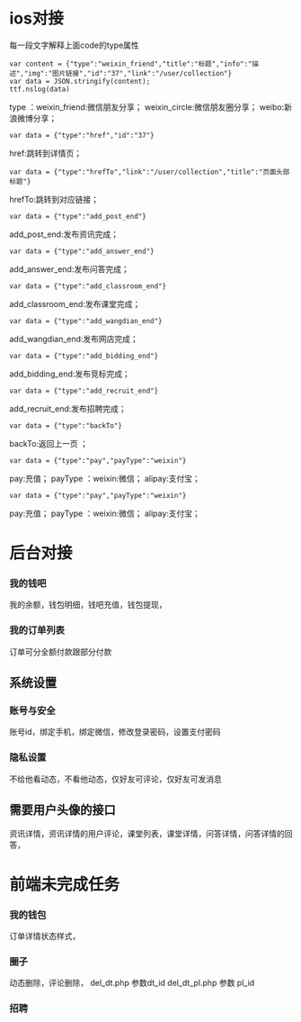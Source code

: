 # ios对接
每一段文字解释上面code的type属性
```
var content = {"type":"weixin_friend","title":"标题","info":"描述","img":"图片链接","id":"37","link":"/user/collection"}
var data = JSON.stringify(content);
ttf.nslog(data)
```
type ：weixin_friend:微信朋友分享；  weixin_circle:微信朋友圈分享；  weibo:新浪微博分享；


```
var data = {"type":"href","id":"37"}
```
href:跳转到详情页； 


```
var data = {"type":"hrefTo","link":"/user/collection","title":"页面头部标题"}
```
hrefTo:跳转到对应链接；
 

```
var data = {"type":"add_post_end"}
```
add_post_end:发布资讯完成；


```
var data = {"type":"add_answer_end"}
```
add_answer_end:发布问答完成；



```
var data = {"type":"add_classroom_end"}
```
add_classroom_end:发布课堂完成；



```
var data = {"type":"add_wangdian_end"}
```
add_wangdian_end:发布网店完成；



```
var data = {"type":"add_bidding_end"}
```
add_bidding_end:发布竞标完成；


```
var data = {"type":"add_recruit_end"}
```
add_recruit_end:发布招聘完成；



```
var data = {"type":"backTo"}
```
backTo:返回上一页 ；



```
var data = {"type":"pay","payType":"weixin"}
```
pay:充值；
payType ：weixin:微信；  alipay:支付宝； 
 
 
```
var data = {"type":"pay","payType":"weixin"}
```
pay:充值；
payType ：weixin:微信；  alipay:支付宝；




# 后台对接 


### 我的钱吧
我的余额，钱包明细，钱吧充值，钱包提现，


### 我的订单列表 
订单可分全额付款跟部分付款



## 系统设置

### 账号与安全
账号id，绑定手机，绑定微信，修改登录密码，设置支付密码

### 隐私设置
不给他看动态，不看他动态，仅好友可评论，仅好友可发消息


## 需要用户头像的接口
资讯详情，资讯详情的用户评论，课堂列表，课堂详情，问答详情，问答详情的回答，



# 前端未完成任务

 ### 我的钱包
 订单详情状态样式，

 ### 圈子
 动态删除，评论删除，
 del_dt.php 参数dt_id
del_dt_pl.php 参数 pl_id
 
 
  ### 招聘
 
 








  








